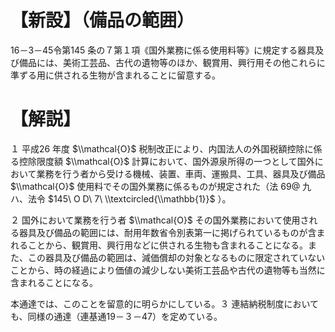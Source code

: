 # 【新設】（備品の範囲）

16－3－45令第145 条の７第１項《国外業務に係る使用料等》に規定する器具及び備品には、美術工芸品、古代の遺物等のほか、観賞用、興行用その他これらに準ずる用に供される生物が含まれることに留意する。

# 【解説】

１ 平成26 年度 $\\mathcal{O}$ 税制改正により、内国法人の外国税額控除に係る控除限度額 $\\mathcal{O}$ 計算において、国外源泉所得の一つとして国外において業務を行う者から受ける機械、装置、車両、運搬具、工具、器具及び備品 $\\mathcal{O}$ 使用料でその国外業務に係るものが規定された（法 $69@$ 九ハ、法令 $145\ O D\ 7\ \\textcircled{\\mathbb{1}}$ ）。

２ 国外において業務を行う者 $\\mathcal{O}$ その国外業務において使用される器具及び備品の範囲には、耐用年数省令別表第一に掲げられているものが含まれることから、観賞用、興行用などに供される生物も含まれることになる。また、この器具及び備品の範囲は、減価償却の対象となるものに限定されていないことから、時の経過により価値の減少しない美術工芸品や古代の遺物等も当然に含まれることになる。

本通達では、このことを留意的に明らかにしている。３ 連結納税制度においても、同様の通達（連基通19－３－47）を定めている。